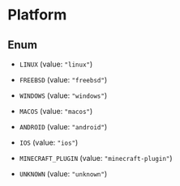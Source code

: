 

# Platform

## Enum


* `LINUX` (value: `"linux"`)

* `FREEBSD` (value: `"freebsd"`)

* `WINDOWS` (value: `"windows"`)

* `MACOS` (value: `"macos"`)

* `ANDROID` (value: `"android"`)

* `IOS` (value: `"ios"`)

* `MINECRAFT_PLUGIN` (value: `"minecraft-plugin"`)

* `UNKNOWN` (value: `"unknown"`)



